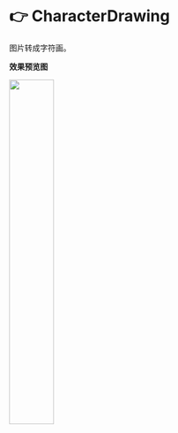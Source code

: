 # 👉 CharacterDrawing
图片转成字符画。

**效果预览图**

<img src = "https://raw.githubusercontent.com/droidXZ/CharacterDrawing/master/screenshoot/screen.gif"  width="40%"/>
